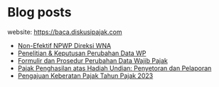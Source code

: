 # Blog posts

website: https://baca.diskusipajak.com

<!-- BLOG-POST-LIST:START -->
- [Non-Efektif NPWP Direksi WNA](https://baca.diskusipajak.com/non-efektif-npwp-direksi-wna/)
- [Penelitian &amp; Keputusan Perubahan Data WP](https://baca.diskusipajak.com/penelitian-keputusan-perubahan-data-wp/)
- [Formulir dan Prosedur Perubahan Data Wajib Pajak](https://baca.diskusipajak.com/formulir-dan-prosedur-perubahan-data-wajib-pajak/)
- [Pajak Penghasilan atas Hadiah Undian: Penyetoran dan Pelaporan](https://baca.diskusipajak.com/pajak-penghasilan-atas-hadiah-undian-penyetoran-dan-pelaporan/)
- [Pengajuan Keberatan Pajak Tahun Pajak 2023](https://baca.diskusipajak.com/pengajuan-keberatan-pajak-tahun-pajak-2023/)
<!-- BLOG-POST-LIST:END -->

<!--
**kelaspajak/kelaspajak** is a ✨ _special_ ✨ repository because its `README.md` (this file) appears on your GitHub profile.

Here are some ideas to get you started:

- 🔭 I’m currently working on ...
- 🌱 I’m currently learning ...
- 👯 I’m looking to collaborate on ...
- 🤔 I’m looking for help with ...
- 💬 Ask me about ...
- 📫 How to reach me: ...
- 😄 Pronouns: ...
- ⚡ Fun fact: ...
-->
